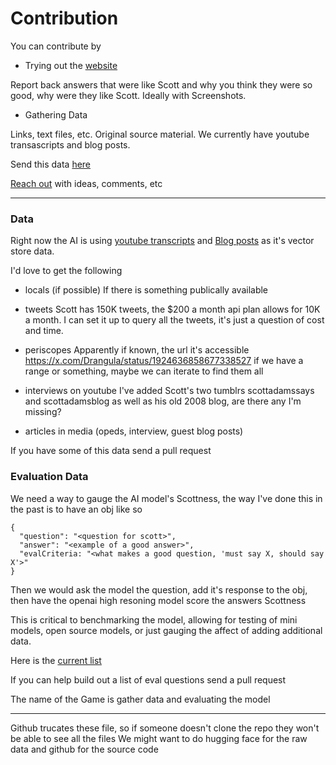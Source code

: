 # Contribution

You can contribute by

- Trying out the [website](https://scottadamsai.com)

Report back answers that were like Scott and why you think they were so good, why were they like Scott. Ideally with Screenshots.

- Gathering Data

Links, text files, etc. Original source material. We currently have youtube transascripts and blog posts.

Send this data [here](https://github.com/lando2319/scottAdamsAI/issues/new/choose)

[Reach out](https://scottadamsai/contact) with ideas, comments, etc

----

### Data
Right now the AI is using [youtube transcripts](https://github.com/lando2319/scottAdamsAI/tree/main/cwsa_transcripts) and [Blog posts](https://github.com/lando2319/scottAdamsAI/tree/main/blogPosts) as it's vector store data.

I'd love to get the following

- locals (if possible) If there is something publically available

- tweets
Scott has 150K tweets, the $200 a month api plan allows for 10K a month. I can set it up to query all the tweets, it's just a question of cost and time.

- periscopes
Apparently if known, the url it's accessible https://x.com/Drangula/status/1924636858677338527
if we have a range or something, maybe we can iterate to find them all

- interviews on youtube
I've added Scott's two tumblrs scottadamssays and scottadamsblog as well as his old 2008 blog, are there any I'm missing?

- articles in media (opeds, interview, guest blog posts)

If you have some of this data send a pull request

### Evaluation Data
We need a way to gauge the AI model's Scottness, the way I've done this in the past is to have an obj like so

```
{
  "question": "<question for scott>",
  "answer": "<example of a good answer>",
  "evalCriteria: "<what makes a good question, 'must say X, should say X'>"
}
```

Then we would ask the model the question, add it's response to the obj, then have the openai high resoning model score the answers Scottness

This is critical to benchmarking the model, allowing for testing of mini models, open source models, or just gauging the affect of adding additional data.

Here is the [current list](https://github.com/lando2319/scottAdamsAI/blob/main/evalTestData/base.json)

If you can help build out a list of eval questions send a pull request

The name of the Game is gather data and evaluating the model


----

Github trucates these file, so if someone doesn't clone the repo they won't be able to see all the files
We might want to do hugging face for the raw data and github for the source code
